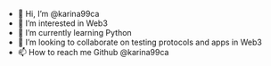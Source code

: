 - 👋 Hi, I’m @karina99ca
- 👀 I’m interested in Web3
- 🌱 I’m currently learning Python
- 💞️ I’m looking to collaborate on testing protocols and apps in Web3
- 📫 How to reach me Github @karina99ca

<!---
karina99ca/karina99ca is a ✨ special ✨ repository because its `README.md` (this file) appears on your GitHub profile.
You can click the Preview link to take a look at your changes.
--->
